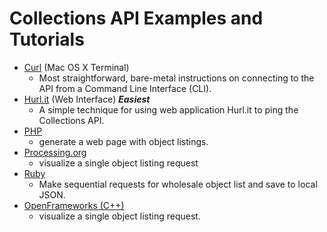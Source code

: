 # Collections API Examples and Tutorials
- <a href="curl_guggenheim/curl.md">Curl</a> (Mac OS X Terminal)
  - Most straightforward, bare-metal instructions on connecting to the API from a Command Line Interface (CLI).
- <a href="web_guggenheim/web.md">Hurl.it</a> (Web Interface) ***Easiest***
  - A simple technique for using web application Hurl.it to ping the Collections API.
- <a href="php_guggenheim/">PHP</a>
  - generate a web page with object listings.
- <a href="processing_guggenheim/">Processing.org</a>
  - visualize a single object listing request
- <a href="ruby_guggenheim/guggenheim.rb">Ruby</a>
  - Make sequential requests for wholesale object list and save to local JSON.
- <a href="of_guggenheim/README.md">OpenFrameworks (C++)</a>
  - visualize a single object listing request. 

